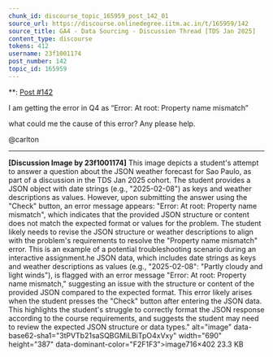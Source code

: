 ```yaml
---
chunk_id: discourse_topic_165959_post_142_01
source_url: https://discourse.onlinedegree.iitm.ac.in/t/165959/142
source_title: GA4 - Data Sourcing - Discussion Thread [TDS Jan 2025]
content_type: discourse
tokens: 412
username: 23f1001174
post_number: 142
topic_id: 165959
---
```


**: [Post #142](https://discourse.onlinedegree.iitm.ac.in/t/165959/142)

I am getting the error in Q4 as “Error: At root: Property name mismatch”

what could me the cause of this error? Any please help.

@carlton

---

**[Discussion Image by 23f1001174]** This image depicts a student's attempt to answer a question about the JSON weather forecast for Sao Paulo, as part of a discussion in the TDS Jan 2025 cohort. The student provides a JSON object with date strings (e.g., "2025-02-08") as keys and weather descriptions as values. However, upon submitting the answer using the "Check" button, an error message appears: "Error: At root: Property name mismatch", which indicates that the provided JSON structure or content does not match the expected format or values for the problem. The student likely needs to revise the JSON structure or weather descriptions to align with the problem's requirements to resolve the "Property name mismatch" error. This is an example of a potential troubleshooting scenario during an interactive assignment.he JSON data, which includes date strings as keys and weather descriptions as values (e.g., "2025-02-08": "Partly cloudy and light winds"), is flagged with an error message "Error: At root: Property name mismatch," suggesting an issue with the structure or content of the provided JSON compared to the expected format. This error likely arises when the student presses the "Check" button after entering the JSON data. This highlights the student's struggle to correctly format the JSON response according to the course requirements, and suggests the student may need to review the expected JSON structure or data types." alt="image" data-base62-sha1="3tPVTb21saSQBGMiLBiTpO4xVxy" width="690" height="387" data-dominant-color="F2F1F3">image716×402 23.3 KB
